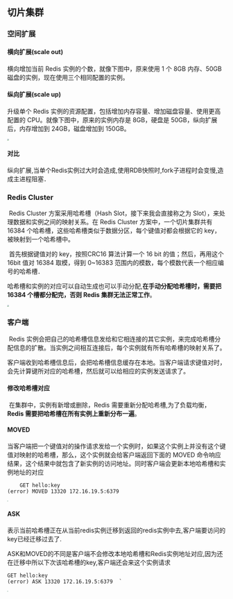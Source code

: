 ## 切片集群

### 空间扩展

#### 横向扩展(scale out)

横向增加当前 Redis 实例的个数，就像下图中，原来使用 1 个 8GB 内存、50GB 磁盘的实例，现在使用三个相同配置的实例。

#### 纵向扩展(scale up)

升级单个 Redis 实例的资源配置，包括增加内存容量、增加磁盘容量、使用更高配置的 CPU。就像下图中，原来的实例内存是 8GB，硬盘是 50GB，纵向扩展后，内存增加到 24GB，磁盘增加到 150GB。

<img src="https://gitee.com/zhangmengless/images/raw/master/img/redis_%E5%88%86%E7%89%87_01.jpeg" style="zoom:25%;" />	

#### 对比

纵向扩展,当单个Redis实例过大时会造成,使用RDB快照时,fork子进程时会变慢,造成主进程阻塞．

### Redis Cluster

​		Redis Cluster 方案采用哈希槽（Hash Slot，接下来我会直接称之为 Slot），来处理数据和实例之间的映射关系。在 Redis Cluster 方案中，一个切片集群共有 16384 个哈希槽，这些哈希槽类似于数据分区，每个键值对都会根据它的 key，被映射到一个哈希槽中。

​	首先根据键值对的 key，按照CRC16 算法计算一个 16 bit 的值；然后，再用这个 16bit 值对 16384 取模，得到 0~16383 范围内的模数，每个模数代表一个相应编号的哈希槽．

​	哈希槽和实例的对应可以自动生成也可以手动分配,**在手动分配哈希槽时，需要把 16384 个槽都分配完，否则 Redis 集群无法正常工作**。

<img src="https://gitee.com/zhangmengless/images/raw/master/img/redis_%E5%88%86%E7%89%87_02.jpeg" style="zoom:25%;" />

### 客户端

​		Redis 实例会把自己的哈希槽信息发给和它相连接的其它实例，来完成哈希槽分配信息的扩散。当实例之间相互连接后，每个实例就有所有哈希槽的映射关系了。

​		客户端收到哈希槽信息后，会把哈希槽信息缓存在本地。当客户端请求键值对时，会先计算键所对应的哈希槽，然后就可以给相应的实例发送请求了。

#### 修改哈希槽对应

​	在集群中，实例有新增或删除，Redis 需要重新分配哈希槽,为了负载均衡，**Redis 需要把哈希槽在所有实例上重新分布一遍**。

#### MOVED		

​		当客户端把一个键值对的操作请求发给一个实例时，如果这个实例上并没有这个键值对映射的哈希槽，那么，这个实例就会给客户端返回下面的 MOVED 命令响应结果，这个结果中就包含了新实例的访问地址。同时客户端会更新本地哈希槽和实例地址的对应

```
	GET hello:key
(error) MOVED 13320 172.16.19.5:6379
```

<img src="https://gitee.com/zhangmengless/images/raw/master/img/redis_%E5%88%86%E7%89%87_moved.jpeg" style="zoom:15%;" />

#### ASK

​		表示当前哈希槽正在从当前redis实例迁移到返回的redis实例中去,客户端要访问的key已经迁移过去了.	

​		ASK和MOVED的不同是客户端不会修改本地哈希槽和Redis实例地址对应,因为还在迁移中所以下次该哈希槽的key,客户端还会来这个实例请求

```
GET hello:key
(error) ASK 13320 172.16.19.5:6379	`
```

<img src="https://gitee.com/zhangmengless/images/raw/master/img/redis_%E5%88%86%E7%89%87_ask.jpeg" style="zoom:15%;" />

